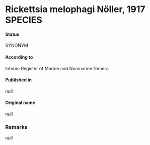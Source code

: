 # Rickettsia melophagi Nöller, 1917 SPECIES

#### Status
SYNONYM

#### According to
Interim Register of Marine and Nonmarine Genera

#### Published in
null

#### Original name
null

### Remarks
null